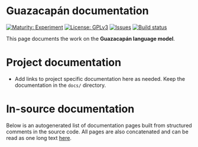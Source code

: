 # Guazacapán documentation

[![Maturity: Experiment](https://img.shields.io/badge/Maturity-Experiment-black.svg)](https://giellalt.github.io/MaturityClassification.html)
[![License: GPLv3](https://img.shields.io/badge/License-GPLv3-blue.svg)](https://www.gnu.org/licenses/gpl-3.0)
[![Issues](https://img.shields.io/github/issues/giellalt/lang-qda)](https://github.com/giellalt/lang-qda/issues)
[![Build status](https://github.com/giellalt/lang-qda/workflows/Speller%20CI+CD/badge.svg)](https://github.com/giellalt/lang-qda/actions)

This page documents the work on the **Guazacapán language model**. 

# Project documentation

* Add links to project specific documentation here as needed. Keep the documentation in the `docs/` directory.

# In-source documentation

Below is an autogenerated list of documentation pages built from structured comments in the source code. All pages are also concatenated and can be read as one long text [here](xin-x-qda.md).
